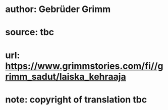 # author: Gebrüder Grimm
# source: tbc
# url: https://www.grimmstories.com/fi//grimm_sadut/laiska_kehraaja
# note: copyright of translation tbc


